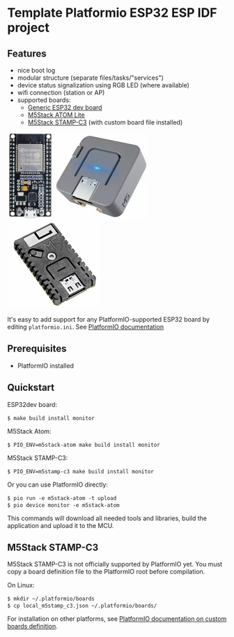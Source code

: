 # Template Platformio ESP32 ESP IDF project

## Features

* nice boot log
* modular structure (separate files/tasks/"services")
* device status signalization using RGB LED (where available)
* wifi connection (station or AP)
* supported boards:
  * [Generic ESP32 dev board](https://docs.platformio.org/en/latest/boards/espressif32/esp32dev.html)
  * [M5Stack ATOM Lite](https://docs.m5stack.com/en/core/ATOM%20Lite)
  * [M5Stack STAMP-C3](https://docs.m5stack.com/en/core/stamp_c3) (with custom board file installed)

![ESP32-dev](doc/img/esp32-dev.webp) ![M5Stack ATOM Lite](doc/img/atom.webp) ![M5Stack STAMP-C3](doc/img/stamp-c3.webp)

It's easy to add support for any PlatformIO-supported ESP32 board by editing `platformio.ini`.
See [PlatformIO documentation](https://docs.platformio.org/en/latest/projectconf/index.html)

## Prerequisites

* PlatformIO installed

## Quickstart

ESP32dev board:
```!sh
$ make build install monitor
```

M5Stack Atom:
```!sh
$ PIO_ENV=m5stack-atom make build install monitor
```

M5Stack STAMP-C3:
```!sh
$ PIO_ENV=m5stamp-c3 make build install monitor
```

Or you can use PlatformIO directly:

```!sh
$ pio run -e m5stack-atom -t upload
$ pio device monitor -e m5stack-atom
```

This commands will download all needed tools and libraries, build the application
and upload it to the MCU.

## M5Stack STAMP-C3

M5Stack STAMP-C3 is not officially supported by PlatformIO yet. You must copy a
board definition file to the PlatformIO root before compilation.

On Linux:

```!sh
$ mkdir ~/.platformio/boards
$ cp local_m5stamp_c3.json ~/.platformio/boards/
```

For installation on other platforms, see [PlatformIO documentation on custom boards definition](https://docs.platformio.org/en/latest/platforms/creating_board.html).
